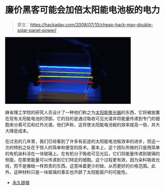 # 廉价黑客可能会加倍太阳能电池板的电力

> 原文：<https://hackaday.com/2008/07/10/cheap-hack-may-double-solar-panel-power/>

![](img/25621c20f586b22f88a929f86764ba33.png)

麻省理工学院的研究人员设计了一种他们称之为[太阳能聚光器](http://blog.wired.com/wiredscience/2008/07/see-through-sol.html)的东西，它将被放置在现有太阳能电池的顶部。它的目的是通过吸收可见光谱并将能量传递到专门的细胞来分离可见和红外光谱。他们声称，这将使太阳能电池板的效率提高一倍，并大大降低成本。

在过去的几年里，我们已经看到了许多有前途的太阳能电池板效率的进步，但这一次的特别之处在于惊人的简单和便宜的技术。基本上，这个团队所做的只是用简单的有机染料涂在一块玻璃上。在有机分子吸收可见光后，它们将能量传递到玻璃的侧面，在那里能量可以传递到它们特定的细胞。这个过程更有效，因为染料吸收光线，而不是像硅一样昂贵的东西。这意味着更少的硅，从而更好的价格范围。此外，这种材料只是一块玻璃的事实也开辟了太阳能窗户的可能性。

*   [永久链接](http://blog.wired.com/wiredscience/2008/07/see-through-sol.html)